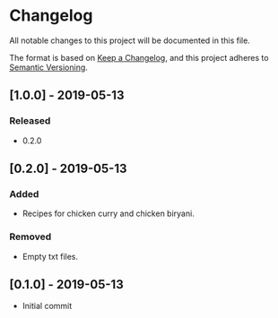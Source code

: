 # Changelog
All notable changes to this project will be documented in this file.

The format is based on [Keep a Changelog](https://keepachangelog.com/en/1.0.0/),
and this project adheres to [Semantic Versioning](https://semver.org/spec/v2.0.0.html).

## [1.0.0] - 2019-05-13

### Released
- 0.2.0

## [0.2.0] - 2019-05-13

### Added
- Recipes for chicken curry and chicken biryani.

### Removed
- Empty txt files.

## [0.1.0] - 2019-05-13
- Initial commit
